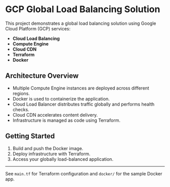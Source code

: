 # GCP Global Load Balancing Solution

This project demonstrates a global load balancing solution using Google Cloud Platform (GCP) services:

- **Cloud Load Balancing**
- **Compute Engine**
- **Cloud CDN**
- **Terraform**
- **Docker**

## Architecture Overview

- Multiple Compute Engine instances are deployed across different regions.
- Docker is used to containerize the application.
- Cloud Load Balancer distributes traffic globally and performs health checks.
- Cloud CDN accelerates content delivery.
- Infrastructure is managed as code using Terraform.

## Getting Started

1. Build and push the Docker image.
2. Deploy infrastructure with Terraform.
3. Access your globally load-balanced application.

---

See `main.tf` for Terraform configuration and `docker/` for the sample Docker app. 